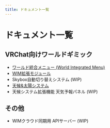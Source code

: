 ```yaml
---
title: ドキュメント一覧
---
```


# ドキュメント一覧

## VRChat向けワールドギミック
- [ワールド統合メニュー (World Integrated Menu)](./wim-core/intro)
- [WIM拡張モジュール](./wim-modules/intro)
- Skybox自動切り替えシステム (WIP)
- [天候&太陽システム](./wass-core/intro)
- 天候システム拡張機能 天気予報パネル (WIP)

## その他
- WIMクラウド同期用 APIサーバー (WIP)